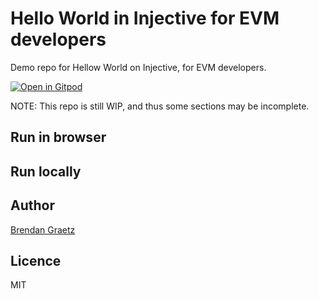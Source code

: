 # Hello World in Injective for EVM developers

Demo repo for Hellow World on Injective, for EVM developers.

[![Open in Gitpod](https://gitpod.io/button/open-in-gitpod.svg)](https://gitpod.io/?autostart=true&editor=code&workspaceClass=g1-standard#https://github.com/injective-dev/inj-evm-hello-world)

<!-- TODO insert github code space links -->

<!-- To follow along, please read the accompany tutorials at [docs.injective.network](...). -->

<!-- To watch a recorded demonstration, view on [youtube.com](...). -->

NOTE: This repo is still WIP, and thus some sections may be incomplete.

## Run in browser

<!-- TODO -->

## Run locally

<!-- TODO -->

## Author

[Brendan Graetz](https://blog.bguiz.com/)

## Licence

MIT
